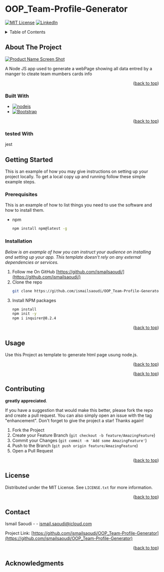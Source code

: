 # OOP_Team-Profile-Generator
<div id="top"></div>

<!-- MARKDOWN LINKS & IMAGES -->
<!-- https://www.markdownguide.org/basic-syntax/#reference-style-links -->
[license-shield]: https://img.shields.io/github/license/othneildrew/Best-README-Template.svg?style=for-the-badge
[license-url]: https://github.com/ismailsaoudi/OOP_Team-Profile-Generator/blob/main/license.txt
[linkedin-shield]: https://img.shields.io/badge/-LinkedIn-black.svg?style=for-the-badge&logo=linkedin&colorB=555
[linkedin-url]: https://www.linkedin.com/in/ismail-saoudi/

[nodejs.org]: https://img.shields.io/badge/-Nodejs-61DAFB?=white&style=for-the-badge
[nodejs-url]: https://nodejs.org
[Bootstrap.com]: https://img.shields.io/badge/Bootstrap-563D7C?style=for-the-badge&logo=bootstrap&logoColor=white
[Bootstrap-url]: https://getbootstrap.com
[product-screenshot]: images/screenshot.png



<!-- PROJECT SHIELDS -->
<!--
*** I'm using markdown "reference style" links for readability.
*** Reference links are enclosed in brackets [ ] instead of parentheses ( ).
*** See the bottom of this document for the declaration of the reference variables
*** for contributors-url, forks-url, etc. This is an optional, concise syntax you may use.
*** https://www.markdownguide.org/basic-syntax/#reference-style-links
-->
[![MIT License][license-shield]][license-url]
[![LinkedIn][linkedin-shield]][linkedin-url]





<!-- TABLE OF CONTENTS -->
<details>
  <summary>Table of Contents</summary>
  <ol>
    <li>
      <a href="#about-the-project">About The Project</a>
      <ul>
        <li><a href="#built-with">Built With</a></li>
      </ul>
    </li>
    <li>
      <a href="#getting-started">Getting Started</a>
      <ul>
        <li><a href="#prerequisites">Prerequisites</a></li>
        <li><a href="#installation">Installation</a></li>
      </ul>
    </li>
    <li><a href="#usage">Usage</a></li>
    <li><a href="#roadmap">Roadmap</a></li>
    <li><a href="#contributing">Contributing</a></li>
    <li><a href="#license">License</a></li>
    <li><a href="#contact">Contact</a></li>
    <li><a href="#acknowledgments">Acknowledgments</a></li>
  </ol>
</details>



<!-- ABOUT THE PROJECT -->
## About The Project

[![Product Name Screen Shot][product-screenshot]](https://example.com)

A Node JS app used to generate a webPage showing all data entred by a manger to cteate team mumbers cards info




<p align="right">(<a href="#top">back to top</a>)</p>



### Built With

* [![nodejs][nodejs.org]][nodejs-url]
* [![Bootstrap][Bootstrap.com]][Bootstrap-url]


<p align="right">(<a href="#top">back to top</a>)</p>

### tested With
jest

<!-- GETTING STARTED -->
## Getting Started

This is an example of how you may give instructions on setting up your project locally.
To get a local copy up and running follow these simple example steps.

### Prerequisites

This is an example of how to list things you need to use the software and how to install them.
* npm
  ```sh
  npm install npm@latest -g
  ```

### Installation

_Below is an example of how you can instruct your audience on installing and setting up your app. This template doesn't rely on any external dependencies or services._

1. Follow me On GitHub [https://github.com/ismailsaoudi/](https://github.com/ismailsaoudi/)
2. Clone the repo
   ```sh
   git clone https://github.com/ismailsaoudi/OOP_Team-Profile-Generator
   ```
3. Install NPM packages
   ```sh
   npm install
   npm init -y
   npm i inquirer@8.2.4
   ```


<p align="right">(<a href="#top">back to top</a>)</p>



<!-- USAGE EXAMPLES -->
## Usage

Use this Project as  template to generate html page usung node.js.

<p align="right">(<a href="#top">back to top</a>)</p>



<p align="right">(<a href="#top">back to top</a>)</p>



<!-- CONTRIBUTING -->
## Contributing
 **greatly appreciated**.

If you have a suggestion that would make this better, please fork the repo and create a pull request. You can also simply open an issue with the tag "enhancement".
Don't forget to give the project a star! Thanks again!

1. Fork the Project
2. Create your Feature Branch (`git checkout -b feature/AmazingFeature`)
3. Commit your Changes (`git commit -m 'Add some AmazingFeature'`)
4. Push to the Branch (`git push origin feature/AmazingFeature`)
5. Open a Pull Request

<p align="right">(<a href="#top">back to top</a>)</p>



<!-- LICENSE -->
## License

Distributed under the MIT License. See `LICENSE.txt` for more information.

<p align="right">(<a href="#top">back to top</a>)</p>



<!-- CONTACT -->
## Contact

Ismail Saoudi - [](mailto:ismail.saoudi@icloud.com) - ismail.saoudi@icloud.com

Project Link: [https://github.com/ismailsaoudi/OOP_Team-Profile-Generator](https://github.com/ismailsaoudi/OOP_Team-Profile-Generator)

<p align="right">(<a href="#top">back to top</a>)</p>



<!-- ACKNOWLEDGMENTS -->
## Acknowledgments







